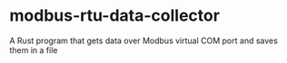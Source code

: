 # modbus-rtu-data-collector
A Rust program that gets data over Modbus virtual COM port and saves them in a file
